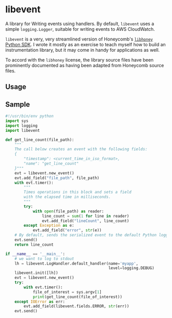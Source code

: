 # libevent

A library for Writing events using handlers. By default, `libevent` uses a
simple `logging.Logger`, suitable for writing events to AWS CloudWatch.

`libevent` is a very, very streamlined version of Honeycomb's [`libhoney` Python
SDK](https://github.com/honeycombio/libhoney-py). I wrote it mostly as an
exercise to teach myself how to build an instrumentation library, but it may
come in handy for applications as well.

To accord with the `libhoney` license, the library source files have been
prominently documented as having been adapted from Honeycomb source files.

## Usage

## Sample

```python
#!/usr/bin/env python
import sys
import logging
import libevent

def get_line_count(file_path):
    """
    The call below creates an event with the following fields:
    {
        "timestamp": <current_time_in_iso_format>,
        "name": "get_line_count"
    }"""
    evt = libevent.new_event()
    evt.add_field("file_path", file_path)
    with evt.timer():
        """
        Times operations in this block and sets a field 
        with the elapsed time in milliseconds.
        """
        try:
            with open(file_path) as reader:
                line_count = sum(1 for line in reader)
                evt.add_field("lineCount", line_count)
        except Exception as e:
            evt.add_field("error", str(e))
    # By default, sends the serialized event to the default Python logger.
    evt.send()
    return line_count

if __name__ == '__main__':
    # we want to log to stdout
    lh = libevent.LogHandler.default_handler(name='myapp',
                                             level=logging.DEBUG)
    libevent.init([lh])
    evt = libevent.new_event()
    try:
        with evt.timer():
            file_of_interest = sys.argv[1]
            print(get_line_count(file_of_interest))
    except IOError as err:
        evt.add_field(libevent.fields.ERROR, str(err))
    evt.send()
```
